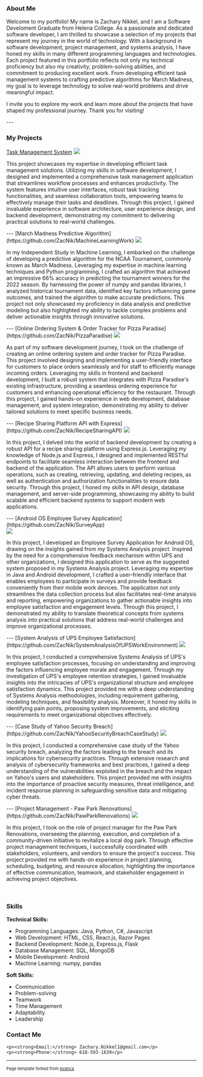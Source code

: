 ### About Me

<p>
     Welcome to my portfolio! My name is Zachary Nikkel, and I am a Software Develoment Graduate from Helena College. As a passionate and dedicated software developer, I am thrilled to showcase a selection of my projects that represent my journey in the world of technology. With a background in software development, project management, and systems analysis, I have honed my skills in many different programming languages and technologies. Each project featured in this portfolio reflects not only my technical proficiency but also my creativity, problem-solving abilities, and commitment to producing excellent work. From developing efficient task management systems to crafting predictive algorithms for March Madness, my goal is to leverage technology to solve real-world problems and drive meaningful impact.
</p>
<p>
     I invite you to explore my work and learn more about the projects that have shaped my professional journey. Thank you for visiting!
</p>
---

### My Projects 

[Task Management System](https://github.com/ZacNik/TaskManagerApplication)
<img src="images/taskmanagementclipart.jpg?raw=true"/>
<p>This project showcases my expertise in developing efficient task management solutions. Utilizing my skills in software development, I designed and implemented a comprehensive task management application that streamlines workflow processes and enhances productivity. The system features intuitive user interfaces, robust task tracking functionalities, and seamless collaboration tools, empowering teams to effectively manage their tasks and deadlines. Through this project, I gained invaluable experience in software architecture, user experience design, and backend development, demonstrating my commitment to delivering practical solutions to real-world challenges.</p>
---
[March Madness Predictive Algorithm](https://github.com/ZacNik/MachineLearningWork)
<img src="images/marchmadness.jpg?raw=true"/>
 <p>In my Independent Study in Machine Learning, I embarked on the challenge of developing a predictive algorithm for the NCAA Tournament, commonly known as March Madness. Leveraging my expertise in machine learning techniques and Python programming, I crafted an algorithm that achieved an impressive 66% accuracy in predicting the tournament winners for the 2022 season. By harnessing the power of numpy and pandas libraries, I analyzed historical tournament data, identified key factors influencing game outcomes, and trained the algorithm to make accurate predictions. This project not only showcased my proficiency in data analysis and predictive modeling but also highlighted my ability to tackle complex problems and deliver actionable insights through innovative solutions.</p>
---
[Online Ordering System & Order Tracker for Pizza Paradise](https://github.com/ZacNik/PizzaParadise)
<img src="images/pizzaparadise.png?raw=true"/>
<p>As part of my software development journey, I took on the challenge of creating an online ordering system and order tracker for Pizza Paradise. This project involved designing and implementing a user-friendly interface for customers to place orders seamlessly and for staff to efficiently manage incoming orders. Leveraging my skills in frontend and backend development, I built a robust system that integrates with Pizza Paradise's existing infrastructure, providing a seamless ordering experience for customers and enhancing operational efficiency for the restaurant. Through this project, I gained hands-on experience in web development, database management, and system integration, demonstrating my ability to deliver tailored solutions to meet specific business needs.</p>
---
[Recipe Sharing Platform API with Express](https://github.com/ZacNik/RecipeSharingAPI)
<img src="images/nodejsjpg.jpg?raw=true"/>
<p>In this project, I delved into the world of backend development by creating a robust API for a recipe sharing platform using Express.js. Leveraging my knowledge of Node.js and Express, I designed and implemented RESTful endpoints to facilitate seamless interaction between the frontend and backend of the application. The API allows users to perform various operations, such as creating, retrieving, updating, and deleting recipes, as well as authentication and authorization functionalities to ensure data security. Through this project, I honed my skills in API design, database management, and server-side programming, showcasing my ability to build scalable and efficient backend systems to support modern web applications.</p>
---
[Android OS Employee Survey Application](https://github.com/ZacNik/SurveyApp)
<br>
<img src="images/android.png?raw=true"/>
<p>In this project, I developed an Employee Survey Application for Android OS, drawing on the insights gained from my Systems Analysis project. Inspired by the need for a comprehensive feedback mechanism within UPS and other organizations, I designed this application to serve as the suggested system proposed in my Systems Analysis project. Leveraging my expertise in Java and Android development, I crafted a user-friendly interface that enables employees to participate in surveys and provide feedback conveniently from their mobile work devices. The application not only streamlines the data collection process but also facilitates real-time analysis and reporting, empowering organizations to gather actionable insights into employee satisfaction and engagement levels. Through this project, I demonstrated my ability to translate theoretical concepts from systems analysis into practical solutions that address real-world challenges and improve organizational processes.</p>
---
[System Analysis of UPS Employee Satisfaction](https://github.com/ZacNik/SystemAnalysisOfUPSWorkEnvironment)
<img src="images/systemanalysis.jpg?raw=true"/>
<p>In this project, I conducted a comprehensive Systems Analysis of UPS's employee satisfaction processes, focusing on understanding and improving the factors influencing employee morale and engagement. Through my investigation of UPS's employee retention strategies, I gained invaluable insights into the intricacies of UPS's organizational structure and employee satisfaction dynamics. This project provided me with a deep understanding of Systems Analysis methodologies, including requirement gathering, modeling techniques, and feasibility analysis. Moreover, it honed my skills in identifying pain points, proposing system improvements, and eliciting requirements to meet organizational objectives effectively.</p>
---
[Case Study of Yahoo Security Breach](https://github.com/ZacNik/YahooSecurityBreachCaseStudy)
<img src="images/securitybreach.jpg?raw=true"/>
<p>In this project, I conducted a comprehensive case study of the Yahoo security breach, analyzing the factors leading to the breach and its implications for cybersecurity practices. Through extensive research and analysis of cybersecurity frameworks and best practices, I gained a deep understanding of the vulnerabilities exploited in the breach and the impact on Yahoo's users and stakeholders. This project provided me with insights into the importance of proactive security measures, threat intelligence, and incident response planning in safeguarding sensitive data and mitigating cyber threats.</p>
---
[Project Management - Paw Park Renovations](https://github.com/ZacNik/PawParkRenovations)
<img src="images/happydogpark.png?raw=true"/>
<p>In this project, I took on the role of project manager for the Paw Park Renovations, overseeing the planning, execution, and completion of a community-driven initiative to revitalize a local dog park. Through effective project management techniques, I successfully coordinated with stakeholders, volunteers, and vendors to ensure the project's success. This project provided me with hands-on experience in project planning, scheduling, budgeting, and resource allocation, highlighting the importance of effective communication, teamwork, and stakeholder engagement in achieving project objectives.</p>
<br>

### Skills

**Technical Skills:**
- Programming Languages: Java, Python, C#, Javascript
- Web Development: HTML, CSS, React.js, Razor Pages
- Backend Development: Node.js, Express.js, Flask
- Database Management: SQL, MongoDB
- Mobile Development: Android
- Machine Learning: numpy, pandas

**Soft Skills:**
- Communication
- Problem-solving
- Teamwork
- Time Management
- Adaptability
- Leadership

### Contact Me

<div class="contact-section">
    
    <p><strong>Email:</strong> Zachary.Nikkel1@gmail.com</p>
    <p><strong>Phone:</strong> 618-593-1639</p>
</div>


---
<p style="font-size:11px">Page template forked from <a href="https://github.com/evanca/quick-portfolio">evanca</a></p>
<!-- Remove above link if you don't want to attibute -->
